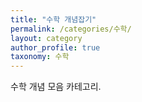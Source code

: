 ```yaml
---
title: "수학 개념잡기"
permalink: /categories/수학/
layout: category
author_profile: true
taxonomy: 수학
---
```


수학 개념 모음 카테고리.
